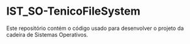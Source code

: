 # IST_SO-TenicoFileSystem
Este repositório contém o código usado para desenvolver o projeto da cadeira de Sistemas Operativos.

